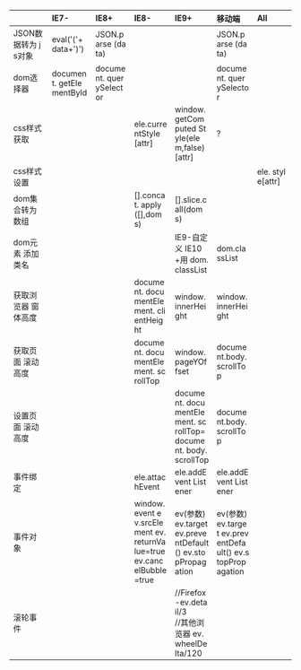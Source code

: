 <style>
/*设置table，让td宽度 空格 换行*/
table {
  max-width: 890px;
  word-wrap: break-word; 
  word-break: break-all;
  font-size: 14px;
  text-align: left;
}
table thead th {
  width: 120px;
} 


</style>

<table>
    <thead>
        <tr>
            <th></th>
            <th>IE7-</th>
            <th>IE8+</th>
            <th>IE8-</th>
            <th>IE9+</th>
            <th>移动端</th>
            <th>All</th>
        </tr>
    </thead>
    <tbody>
        <tr>
            <td>JSON数据转为 js对象</td>
            <td>eval('('+data+')')</td>
            <td>JSON.parse (data)</td>
            <td></td>
            <td></td>
            <td>JSON.parse (data)</td>
            <td></td>
        </tr>
        <tr>
            <td>dom选择器</td>
            <td>document. getElementById</td>
            <td>document. querySelector</td>
            <td></td>
            <td></td>
            <td>document. querySelector</td>
            <td></td>
        </tr>
        <tr>
            <td>css样式获取</td>
            <td></td>
            <td></td>
            <td>ele.currentStyle[attr]</td>
            <td>window. getComputed Style(elem,false)[attr]</td>
            <td>?</td>
            <td></td>
        </tr>
        <tr>
            <td>css样式设置</td>
            <td></td>
            <td></td>
            <td></td>
            <td></td>
            <td></td>
            <td>ele. style[attr]</td>
        </tr>
        <tr>
            <td>dom集合转为 数组</td>
            <td></td>
            <td></td>
            <td>[].concat. apply([],doms)</td>
            <td>[].slice.call(doms)</td>
            <td></td>
            <td></td>
        </tr>
        <tr>
            <td>dom元素 添加类名</td>
            <td></td>
            <td></td>
            <td></td>
            <td>IE9-自定义 IE10+用 dom.classList</td>
            <td>dom.classList</td>
            <td></td>
        </tr>
        <tr>
            <td>获取浏览器 窗体高度</td>
            <td></td>
            <td></td>
            <td>document. documentElement. clientHeight </td>
            <td>window. innerHeight </td>
            <td>window. innerHeight</td>
            <td></td>
        </tr>
        <tr>
            <td>获取页面 滚动高度</td>
            <td></td>
            <td></td>
            <td>document. documentElement. scrollTop </td>
            <td>window. pageYOffset </td>
            <td>document.body. scrollTop</td>
            <td></td>
        </tr>
        <tr>
            <td>设置页面 滚动高度</td>
            <td></td>
            <td></td>
            <td></td>
            <td>document. documentElement. scrollTop= document. body. scrollTop</td>
            <td>document.body. scrollTop</td>
            <td></td>
        </tr>
        <tr>
            <td>事件绑定</td>
            <td></td>
            <td></td>
            <td>ele.attachEvent</td>
            <td>ele.addEvent Listener</td>
            <td>ele.addEvent Listener</td>
            <td></td>
        </tr>
        <tr>
            <td>事件对象</td>
            <td></td>
            <td></td>
            <td>window.event ev.srcElement ev.returnValue=true ev.cancelBubble=true</td>
            <td>ev(参数)<br/>ev.target ev.preventDefault() ev.stopPropagation</td>
            <td>ev(参数)<br/>ev.target ev.preventDefault() ev.stopPropagation</td>
            <td></td>
        </tr>
        <tr>
            <td>滚轮事件</td>
            <td></td>
            <td></td>
            <td></td>
            <td>//Firefox<br/>-ev.detail/3<br/>//其他浏览器 ev.wheelDelta/120 </td>
            <td></td>
            <td></td>
        </tr>
    </tbody>
</table>